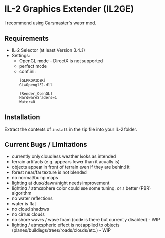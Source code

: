 # IL-2 Graphics Extender (IL2GE)

I recommend using Carsmaster's water mod.

## Requirements
- IL-2 Selector (at least Version 3.4.2)
- Settings:
   - OpenGL mode - DirectX is not supported
   - perfect mode
   - conf.ini:
      ```
      [GLPROVIDER]
      GL=Opengl32.dll
      ```
      ```
      [Render_OpenGL]  
      HardwareShaders=1  
      Water=0
      ```

## Installation
Extract the contents of `install` in the zip file into your IL-2 folder.

## Current Bugs / Limitations
- currently only cloudless weather looks as intended
- terrain artifacts (e.g. appears lower than it acually is)
- objects appear in front of terrain even if they are behind it
- forest near/far texture is not blended
- no normal/bump maps
- lighting at dusk/dawn/night needs improvement
- lighting / atmosphere color could use some tuning, or a better (PBR) algorithm
- no water reflections
- water is flat
- no cloud shadows
- no cirrus clouds
- no shore waves / wave foam (code is there but currently disabled) - WIP
- lighting / atmospheric effect is not applied to objects (planes/buildings/trees/roads/clouds/etc.) - WIP
